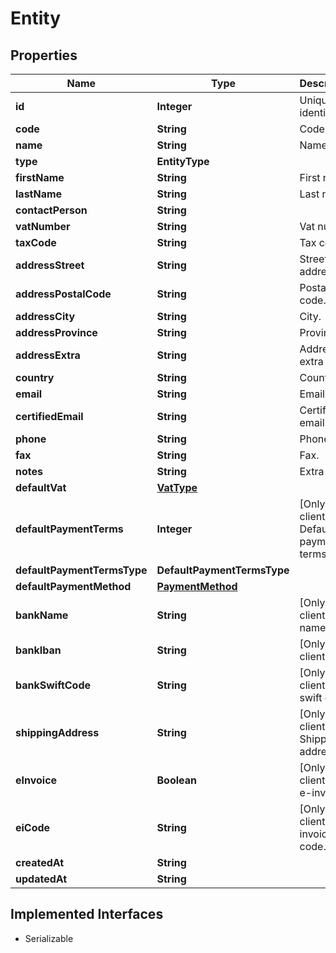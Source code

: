

# Entity



## Properties

Name | Type | Description | Notes
------------ | ------------- | ------------- | -------------
**id** | **Integer** | Unique identifier |  [optional]
**code** | **String** | Code. |  [optional]
**name** | **String** | Name | 
**type** | **EntityType** |  |  [optional]
**firstName** | **String** | First name. |  [optional]
**lastName** | **String** | Last name. |  [optional]
**contactPerson** | **String** |  |  [optional]
**vatNumber** | **String** | Vat number |  [optional]
**taxCode** | **String** | Tax code. |  [optional]
**addressStreet** | **String** | Street address. |  [optional]
**addressPostalCode** | **String** | Postal code. |  [optional]
**addressCity** | **String** | City. |  [optional]
**addressProvince** | **String** | Province. |  [optional]
**addressExtra** | **String** | Address extra info. |  [optional]
**country** | **String** | Country |  [optional]
**email** | **String** | Email. |  [optional]
**certifiedEmail** | **String** | Certified email. |  [optional]
**phone** | **String** | Phone. |  [optional]
**fax** | **String** | Fax. |  [optional]
**notes** | **String** | Extra notes. |  [optional]
**defaultVat** | [**VatType**](VatType.md) |  |  [optional]
**defaultPaymentTerms** | **Integer** | [Only for client] Default payment terms. |  [optional]
**defaultPaymentTermsType** | **DefaultPaymentTermsType** |  |  [optional]
**defaultPaymentMethod** | [**PaymentMethod**](PaymentMethod.md) |  |  [optional]
**bankName** | **String** | [Only for client] Bank name. |  [optional]
**bankIban** | **String** | [Only for client] Iban. |  [optional]
**bankSwiftCode** | **String** | [Only for client] Bank swift code. |  [optional]
**shippingAddress** | **String** | [Only for client] Shipping address. |  [optional]
**eInvoice** | **Boolean** | [Only for client] Use e-invoices. |  [optional]
**eiCode** | **String** | [Only for client] E-invoices code. |  [optional]
**createdAt** | **String** |  |  [optional]
**updatedAt** | **String** |  |  [optional]


## Implemented Interfaces

* Serializable


